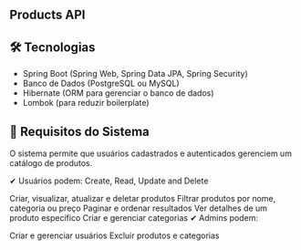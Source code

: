 ## Products API

## 🛠️ Tecnologias
- Spring Boot (Spring Web, Spring Data JPA, Spring Security)
- Banco de Dados (PostgreSQL ou MySQL)
- Hibernate (ORM para gerenciar o banco de dados)
- Lombok (para reduzir boilerplate)

## 📝 Requisitos do Sistema
O sistema permite que usuários cadastrados e autenticados gerenciem um catálogo de produtos.

✔ Usuários podem:
Create, Read, Update and Delete

Criar, visualizar, atualizar e deletar produtos
Filtrar produtos por nome, categoria ou preço
Paginar e ordenar resultados
Ver detalhes de um produto específico
Criar e gerenciar categorias
✔ Admins podem:

Criar e gerenciar usuários
Excluir produtos e categorias
